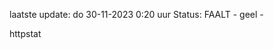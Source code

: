 laatste update: 
do 30-11-2023  0:20   uur 
Status: FAALT - geel - 
<div class="service Y">httpstat</div>